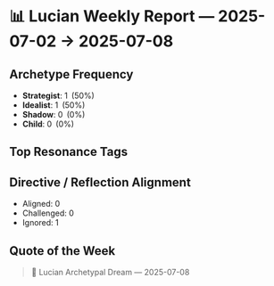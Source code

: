 # 📊 Lucian Weekly Report — 2025-07-02 → 2025-07-08

## Archetype Frequency

* **Strategist**: 1 (50%)
* **Idealist**: 1 (50%)
* **Shadow**: 0 (0%)
* **Child**: 0 (0%)

## Top Resonance Tags


## Directive / Reflection Alignment

* Aligned: 0
* Challenged: 0
* Ignored: 1

## Quote of the Week

> 💭 Lucian Archetypal Dream — 2025-07-08
